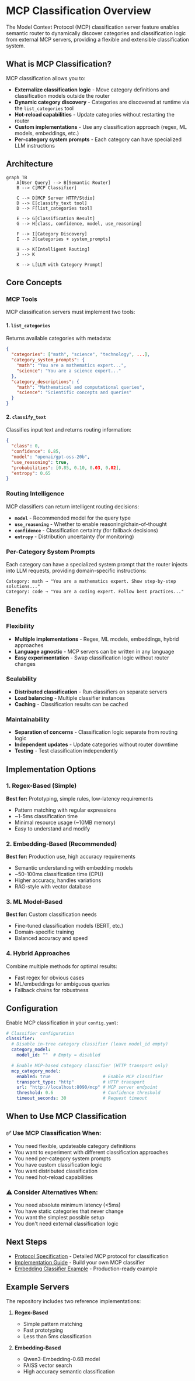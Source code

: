 # MCP Classification Overview

The Model Context Protocol (MCP) classification server feature enables semantic router to dynamically discover categories and classification logic from external MCP servers, providing a flexible and extensible classification system.

## What is MCP Classification?

MCP classification allows you to:

- **Externalize classification logic** - Move category definitions and classification models outside the router
- **Dynamic category discovery** - Categories are discovered at runtime via the `list_categories` tool
- **Hot-reload capabilities** - Update categories without restarting the router
- **Custom implementations** - Use any classification approach (regex, ML models, embeddings, etc.)
- **Per-category system prompts** - Each category can have specialized LLM instructions

## Architecture

```mermaid
graph TB
    A[User Query] --> B[Semantic Router]
    B --> C[MCP Classifier]
    
    C --> D[MCP Server HTTP/Stdio]
    D --> E[classify_text tool]
    D --> F[list_categories tool]
    
    E --> G[Classification Result]
    G --> H[class, confidence, model, use_reasoning]
    
    F --> I[Category Discovery]
    I --> J[categories + system_prompts]
    
    H --> K[Intelligent Routing]
    J --> K
    
    K --> L[LLM with Category Prompt]
```

## Core Concepts

### MCP Tools

MCP classification servers must implement two tools:

#### 1. `list_categories`

Returns available categories with metadata:

```json
{
  "categories": ["math", "science", "technology", ...],
  "category_system_prompts": {
    "math": "You are a mathematics expert...",
    "science": "You are a science expert..."
  },
  "category_descriptions": {
    "math": "Mathematical and computational queries",
    "science": "Scientific concepts and queries"
  }
}
```

#### 2. `classify_text`

Classifies input text and returns routing information:

```json
{
  "class": 0,
  "confidence": 0.85,
  "model": "openai/gpt-oss-20b",
  "use_reasoning": true,
  "probabilities": [0.85, 0.10, 0.03, 0.02],
  "entropy": 0.65
}
```

### Routing Intelligence

MCP classifiers can return intelligent routing decisions:

- **`model`** - Recommended model for the query type
- **`use_reasoning`** - Whether to enable reasoning/chain-of-thought
- **`confidence`** - Classification certainty (for fallback decisions)
- **`entropy`** - Distribution uncertainty (for monitoring)

### Per-Category System Prompts

Each category can have a specialized system prompt that the router injects into LLM requests, providing domain-specific instructions:

```
Category: math → "You are a mathematics expert. Show step-by-step solutions..."
Category: code → "You are a coding expert. Follow best practices..."
```

## Benefits

### Flexibility

- **Multiple implementations** - Regex, ML models, embeddings, hybrid approaches
- **Language agnostic** - MCP servers can be written in any language
- **Easy experimentation** - Swap classification logic without router changes

### Scalability

- **Distributed classification** - Run classifiers on separate servers
- **Load balancing** - Multiple classifier instances
- **Caching** - Classification results can be cached

### Maintainability

- **Separation of concerns** - Classification logic separate from routing logic
- **Independent updates** - Update categories without router downtime
- **Testing** - Test classification independently

## Implementation Options

### 1. Regex-Based (Simple)

**Best for:** Prototyping, simple rules, low-latency requirements

- Pattern matching with regular expressions
- ~1-5ms classification time
- Minimal resource usage (~10MB memory)
- Easy to understand and modify

### 2. Embedding-Based (Recommended)

**Best for:** Production use, high accuracy requirements

- Semantic understanding with embedding models
- ~50-100ms classification time (CPU)
- Higher accuracy, handles variations
- RAG-style with vector database

### 3. ML Model-Based

**Best for:** Custom classification needs

- Fine-tuned classification models (BERT, etc.)
- Domain-specific training
- Balanced accuracy and speed

### 4. Hybrid Approaches

Combine multiple methods for optimal results:

- Fast regex for obvious cases
- ML/embeddings for ambiguous queries
- Fallback chains for robustness

## Configuration

Enable MCP classification in your `config.yaml`:

```yaml
# Classifier configuration
classifier:
  # Disable in-tree category classifier (leave model_id empty)
  category_model:
    model_id: ""  # Empty = disabled

  # Enable MCP-based category classifier (HTTP transport only)
  mcp_category_model:
    enabled: true                    # Enable MCP classifier
    transport_type: "http"           # HTTP transport
    url: "http://localhost:8090/mcp" # MCP server endpoint    
    threshold: 0.6                   # Confidence threshold
    timeout_seconds: 30              # Request timeout
```

## When to Use MCP Classification

### ✅ Use MCP Classification When:

- You need flexible, updateable category definitions
- You want to experiment with different classification approaches
- You need per-category system prompts
- You have custom classification logic
- You want distributed classification
- You need hot-reload capabilities

### ⚠️ Consider Alternatives When:

- You need absolute minimum latency (<5ms)
- You have static categories that never change
- You want the simplest possible setup
- You don't need external classification logic

## Next Steps

- [Protocol Specification](./protocol.md) - Detailed MCP protocol for classification
- [Implementation Guide](./implementation.md) - Build your own MCP classifier
- [Embedding Classifier Example](./embedding-classifier.md) - Production-ready example

## Example Servers

The repository includes two reference implementations:

1. **Regex-Based**
   - Simple pattern matching
   - Fast prototyping
   - Less than 5ms classification

2. **Embedding-Based**
   - Qwen3-Embedding-0.6B model
   - FAISS vector search
   - High accuracy semantic classification
